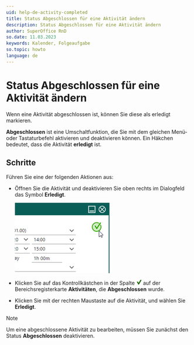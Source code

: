 ```yaml
---
uid: help-de-activity-completed
title: Status Abgeschlossen für eine Aktivität ändern
description: Status Abgeschlossen für eine Aktivität ändern
author: SuperOffice RnD
so.date: 11.03.2023
keywords: Kalender, Folgeaufgabe
so.topic: howto
language: de
---
```


# Status Abgeschlossen für eine Aktivität ändern

Wenn eine Aktivität abgeschlossen ist, können Sie diese als erledigt markieren.

**Abgeschlossen** ist eine Umschaltfunktion, die Sie mit dem gleichen Menü- oder Tastaturbefehl aktivieren und deaktivieren können. Ein Häkchen bedeutet, dass die Aktivität **erledigt** ist.

## Schritte

Führen Sie eine der folgenden Aktionen aus:

* Öffnen Sie die Aktivität und deaktivieren Sie oben rechts im Dialogfeld das Symbol **Erledigt**.

    ![Status Abgeschlossen für eine Aktivität ändern -screenshot][img3]

* Klicken Sie auf das Kontrollkästchen in der Spalte ![Symbol][img2] auf der Bereichsregisterkarte **Aktivitäten**, die **Abgeschlossen** wurde.

* Klicken Sie mit der rechten Maustaste auf die Aktivität, und wählen Sie **Erledigt**.

> [!NOTE]
> Um eine abgeschlossene Aktivität zu bearbeiten, müssen Sie zunächst den Status **Abgeschlossen** deaktivieren.

<!-- Referenced links -->

<!-- Referenced images -->
[img2]: ../../../media/icons/sale-sold-details.png
[img3]: ../../../media/loc/en/diary/completed-activity.png
